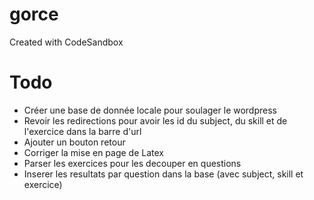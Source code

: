# gorce
Created with CodeSandbox

# Todo

- Créer une base de donnée locale pour soulager le wordpress
- Revoir les redirections pour avoir les id du subject, du skill et de l'exercice dans la barre d'url
- Ajouter un bouton retour
- Corriger la mise en page de Latex
- Parser les exercices pour les decouper en questions
- Inserer les resultats par question dans la base (avec subject, skill et exercice)